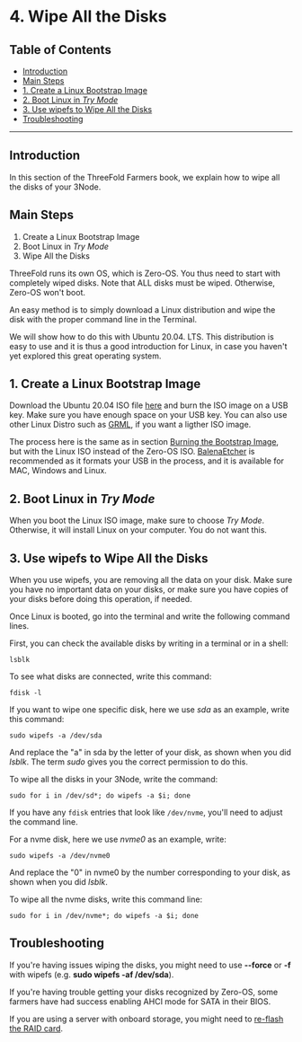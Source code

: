 <h1> 4. Wipe All the Disks </h1>

<h2> Table of Contents </h2>

- [Introduction](#introduction)
- [Main Steps](#main-steps)
- [1. Create a Linux Bootstrap Image](#1-create-a-linux-bootstrap-image)
- [2. Boot Linux in *Try Mode*](#2-boot-linux-in-try-mode)
- [3. Use wipefs to Wipe All the Disks](#3-use-wipefs-to-wipe-all-the-disks)
- [Troubleshooting](#troubleshooting)

***

## Introduction

In this section of the ThreeFold Farmers book, we explain how to wipe all the disks of your 3Node.



## Main Steps

1. Create a Linux Bootstrap Image
2. Boot Linux in *Try Mode*
3. Wipe All the Disks

ThreeFold runs its own OS, which is Zero-OS. You thus need to start with completely wiped disks. Note that ALL disks must be wiped. Otherwise, Zero-OS won't boot.

An easy method is to simply download a Linux distribution and wipe the disk with the proper command line in the Terminal.

We will show how to do this with Ubuntu 20.04. LTS. This distribution is easy to use and it is thus a good introduction for Linux, in case you haven't yet explored this great operating system.



## 1. Create a Linux Bootstrap Image

Download the Ubuntu 20.04 ISO file [here](https://releases.ubuntu.com/20.04/) and burn the ISO image on a USB key. Make sure you have enough space on your USB key. You can also use other Linux Distro such as [GRML](https://grml.org/download/), if you want a ligther ISO image.

The process here is the same as in section [Burning the Bootstrap Image](./2_bootstrap_image.md#burn-the-zero-os-bootstrap-image), but with the Linux ISO instead of the Zero-OS ISO. [BalenaEtcher](https://www.balena.io/etcher/) is recommended as it formats your USB in the process, and it is available for MAC, Windows and Linux.



## 2. Boot Linux in *Try Mode*

When you boot the Linux ISO image, make sure to choose *Try Mode*. Otherwise, it will install Linux on your computer. You do not want this.



## 3. Use wipefs to Wipe All the Disks

When you use wipefs, you are removing all the data on your disk. Make sure you have no important data on your disks, or make sure you have copies of your disks before doing this operation, if needed. 

Once Linux is booted, go into the terminal and write the following command lines.

First, you can check the available disks by writing in a terminal or in a shell:

```
lsblk
```

To see what disks are connected, write this command:

```
fdisk -l
```

If you want to wipe one specific disk, here we use *sda* as an example, write this command:

```
sudo wipefs -a /dev/sda
```

And replace the "a" in sda by the letter of your disk, as shown when you did *lsblk*. The term *sudo* gives you the correct permission to do this. 

To wipe all the disks in your 3Node, write the command:

```
sudo for i in /dev/sd*; do wipefs -a $i; done
```

If you have any `fdisk` entries that look like `/dev/nvme`, you'll need to adjust the command line.

For a nvme disk, here we use *nvme0* as an example, write:

```
sudo wipefs -a /dev/nvme0
```

And replace the "0" in nvme0 by the number corresponding to your disk, as shown when you did *lsblk*. 

To wipe all the nvme disks, write this command line:

```
sudo for i in /dev/nvme*; do wipefs -a $i; done
```

## Troubleshooting

If you're having issues wiping the disks, you might need to use **--force** or **-f** with wipefs (e.g. **sudo wipefs -af /dev/sda**).

If you're having trouble getting your disks recognized by Zero-OS, some farmers have had success enabling AHCI mode for SATA in their BIOS.

If you are using a server with onboard storage, you might need to [re-flash the RAID card](/faq/faq.md#is-there-a-way-to-bypass-raid-in-order-for-zero-os-to-have-bare-metals-on-the-system-no-raid-controller-in-between-storage-and-the-grid).


